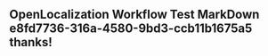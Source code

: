 <properties
ms.topic="hero-topic"
ms.test1="hero-topic"
ms.test2="test"/>


## OpenLocalization Workflow Test MarkDown e8fd7736-316a-4580-9bd3-ccb11b1675a5 thanks!



<!--HONumber=Jul16_HO2-->


